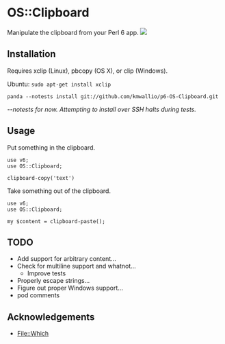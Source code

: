 # OS::Clipboard

Manipulate the clipboard from your Perl 6 app. ![](https://travis-ci.org/kmwallio/p6-OS-Clipboard.svg?branch=master)

## Installation

Requires xclip (Linux), pbcopy (OS X), or clip (Windows).

Ubuntu: `sudo apt-get install xclip`

```
panda --notests install git://github.com/kmwallio/p6-OS-Clipboard.git
```

*--notests for now.  Attempting to install over SSH halts during tests.*

## Usage

Put something in the clipboard.

``` perl6
use v6;
use OS::Clipboard;

clipboard-copy('text')
```

Take something out of the clipboard.

``` perl6
use v6;
use OS::Clipboard;

my $content = clipboard-paste();
```

## TODO

 * Add support for arbitrary content...
 * Check for multiline support and whatnot...
   * Improve tests
 * Properly escape strings...
 * Figure out proper Windows support...
 * pod comments

## Acknowledgements

* [File::Which](https://github.com/azawawi/perl6-file-which)
